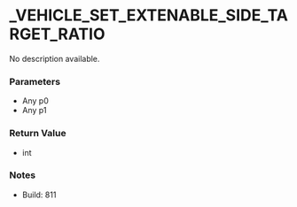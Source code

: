 # _VEHICLE_SET_EXTENABLE_SIDE_TARGET_RATIO

No description available.

### Parameters
* Any p0
* Any p1

### Return Value
* int

### Notes
* Build: 811

